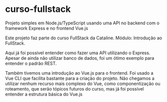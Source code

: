 # curso-fullstack
Projeto simples em Node.js/TypeScript usando uma API no backend com o framework Express e no frontend Vue.js

Este projeto faz parte do curso FullStack da Cataline. Módulo: Introdução ao FullStack.

Aqui já foi possível entender como fazer uma API utilizando o Express. Apesar de ainda não utilizar banco de dados, foi um ótimo exemplo para entender o padrão REST.

Também tivemos uma introdução ao Vue.js para o frontend. Foi usado a Vue CLI que facilita bastante para a criação do projeto. Não chegamos a utilizar nenhum recurso mais complexo do Vue, como componentização ou roteamento, que serão tópicos futuros do curso, mas já foi possível entender a estrutura básica do Vue.js
